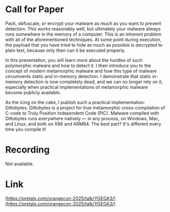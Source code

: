 # Call for Paper

Pack, obfuscate, or encrypt your malware as much as you want to prevent detection. This works reasonably well, but ultimately your malware always runs somewhere in the memory of a computer. This is an inherent problem with all of the aforementioned techniques. At some point during execution, the payload that you have tried to hide as much as possible is decrypted to plain text, because only then can it be executed properly.

In this presentation, you will learn more about the hurdles of such polymorphic malware and how to detect it. I then introduce you to the concept of modern metamorphic malware and how this type of malware circumvents static and in-memory detection. I demonstrate that static in-memory detection is now completely dead, and we can no longer rely on it, especially when practical implementations of metamorphic malware become publicly available.

As the icing on the cake, I publish such a practical implementation: Dittobytes. Dittobytes is a project for true metamorphic cross-compilation of C-code to Truly Position Independent Code (PIC). Malware compiled with Dittobytes runs everywhere natively — in any process, on Windows, Mac, and Linux, and both on X86 and ARM64. The best part? It's different every time you compile it!

# Recording

Not available.

# Link

[https://pretalx.com/orangecon-2025/talk/YGEGA3/](https://pretalx.com/orangecon-2025/talk/YGEGA3/)
